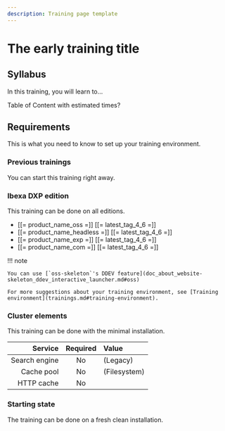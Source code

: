 ```yaml
---
description: Training page template
---
```


# The early training title

## Syllabus

In this training, you will learn to…

Table of Content with estimated times?

## Requirements

This is what you need to know to set up your training environment.

### Previous trainings

You can start this training right away.

### Ibexa DXP edition

This training can be done on all editions.

- [[= product_name_oss =]] [[= latest_tag_4_6 =]]
- [[= product_name_headless =]] [[= latest_tag_4_6 =]]
- [[= product_name_exp =]] [[= latest_tag_4_6 =]]
- [[= product_name_com =]] [[= latest_tag_4_6 =]]

!!! note

    You can use [`oss-skeleton`'s DDEV feature](doc_about_website-skeleton_ddev_interactive_launcher.md#oss)

    For more suggestions about your training environment, see [Training environment](trainings.md#training-environment).

### Cluster elements

This training can be done with the minimal installation.

|       Service | Required | Value        |
|--------------:|:--------:|:-------------|
| Search engine |    No    | (Legacy)     |
|    Cache pool |    No    | (Filesystem) |
|    HTTP cache |    No    |              |

### Starting state

The training can be done on a fresh clean installation.

